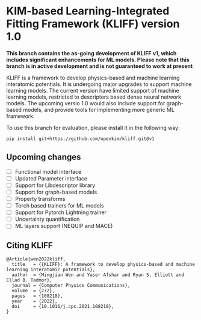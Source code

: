# KIM-based Learning-Integrated Fitting Framework (KLIFF) version 1.0 

[//]: # ([![Build Status]&#40;https://travis-ci.com/openkim/kliff.svg?branch=master&#41;]&#40;https://travis-ci.com/openkim/kliff&#41;)

[//]: # ([![Python package]&#40;https://github.com/openkim/kliff/workflows/Python%20package/badge.svg&#41;]&#40;https://github.com/openkim/kliff/actions&#41;)

[//]: # ([![Documentation Status]&#40;https://readthedocs.org/projects/kliff/badge/?version=latest&#41;]&#40;https://kliff.readthedocs.io/en/latest/?badge=latest&#41;)

[//]: # ([![Anaconda-Server Badge]&#40;https://img.shields.io/conda/vn/conda-forge/kliff.svg&#41;]&#40;https://anaconda.org/conda-forge/kliff&#41;)

[//]: # ([![PyPI]&#40;https://img.shields.io/pypi/v/kliff.svg&#41;]&#40;https://pypi.python.org/pypi/kliff&#41;)

**This  branch contains the as-going development of KLIFF v1, which includes significant
enhancements for ML models. Please note that this branch is in active development and is 
not guaranteed to work at present**

KLIFF is a framework to develop physics-based and machine learning interatomic potentials.
It is undergoing major upgrades to support machine learning models. The current version
have limited support of machine learning models, restricted to descriptors based dense
neural network models. The upcoming versio 1.0 would also include support for graph-based
models, and provide tools for implementing more generic ML framework.

To use this branch for evaluation, please install it in the following way:

```
pip install git+https://github.com/openkim/kliff.git@v1
```

## Upcoming changes

- [ ] Functional model interface
- [ ] Updated Parameter interface
- [ ] Support for Libdescriptor library
- [ ] Support for graph-based models
- [ ] Property transforms
- [ ] Torch based trainers for ML models
- [ ] Support for Pytorch Lightning trainer
- [ ] Uncertainty quantification
- [ ] ML layers support (NEQUIP and MACE)

## Citing KLIFF

```
@Article{wen2022kliff,
  title   = {{KLIFF}: A framework to develop physics-based and machine learning interatomic potentials},
  author  = {Mingjian Wen and Yaser Afshar and Ryan S. Elliott and Ellad B. Tadmor},
  journal = {Computer Physics Communications},
  volume  = {272},
  pages   = {108218},
  year    = {2022},
  doi     = {10.1016/j.cpc.2021.108218},
}
```
